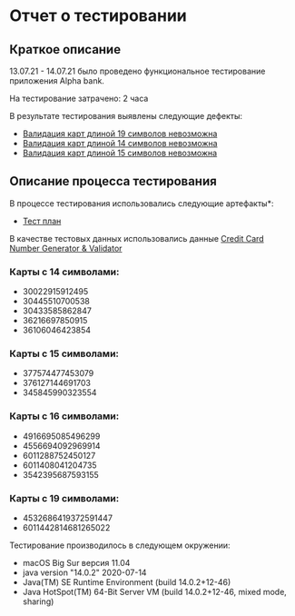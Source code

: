 # Отчет о тестировании <Alpha bank>

## Краткое описание

13.07.21 - 14.07.21 было проведено функциональное тестирование приложения Alpha bank.

На тестирование затрачено: 2 часа

В результате тестирования выявлены следующие дефекты:
  * [Валидация карт длиной 19 символов невозможна](https://github.com/krich13/credit-card-validation/issues/3)
  * [Валидация карт длиной 14 символов невозможна](https://github.com/krich13/credit-card-validation/issues/2)
  * [Валидация карт длиной 15 символов невозможна](https://github.com/krich13/credit-card-validation/issues/1)
  
## Описание процесса тестирования

В процессе тестирования использовались следующие артефакты*:
* [Тест план](https://docs.google.com/spreadsheets/d/18fabAiNqcZYwD45535bQ77E75rtLXERXDK5M0jJLUWg/edit#gid=0)

В качестве тестовых данных использовались данные [Credit Card Number Generator & Validator](https://www.freeformatter.com/credit-card-number-generator-validator.html)

### Карты с 14 символами:
* 30022915912495
* 30445510700538
* 30433585862847
* 36216697850915
* 36106046423854

### Карты с 15 символами:
* 377574477453079
* 376127144691703
* 345845990323554
 
### Карты с 16 символами:
* 4916695085496299
* 4556694092969914
* 6011288752450127
* 6011408041204735
* 3542395687593155
 
### Карты с 19 символами:
* 4532686419372591447
* 6011442814681265022

Тестирование производилось в следующем окружении:
* macOS Big Sur версия 11.04
* java version "14.0.2" 2020-07-14
* Java(TM) SE Runtime Environment (build 14.0.2+12-46)
* Java HotSpot(TM) 64-Bit Server VM (build 14.0.2+12-46, mixed mode, sharing)
